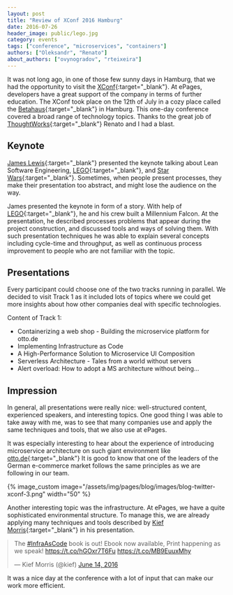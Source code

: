 ```yaml
---
layout: post
title: "Review of XConf 2016 Hamburg"
date: 2016-07-26
header_image: public/lego.jpg
category: events
tags: ["conference", "microservices", "containers"]
authors: ["Oleksandr", "Renato"]
about_authors: ["ovynogradov", "rteixeira"]
---
```


<style>

.twitter-tweet {
  margin: auto;
}
</style>

It was not long ago, in one of those few sunny days in Hamburg, that we had the opportunity to visit the
[XConf](https://info.thoughtworks.com/Xconf-hamburg-2016.html){:target="_blank"}. At ePages, developers have a great support of the company in terms of further education.
The XConf took place on the 12th of July in a cozy place called the [Betahaus](http://hamburg.betahaus.de/){:target="_blank"} in Hamburg.
This one-day conference covered a broad range of technology topics.
Thanks to the great job of [ThoughtWorks](https://www.thoughtworks.com/){:target="_blank"} Renato and I had a blast.

## Keynote

[James Lewis](https://twitter.com/boicy){:target="_blank"} presented the keynote talking about Lean Software Engineering, [LEGO](http://lego.com){:target="_blank"}, and [Star Wars](http://www.starwars.com/){:target="_blank"}.
Sometimes, when people present processes, they make their presentation too abstract, and might lose the audience on the way.

James presented the keynote in form of a story. With help of [LEGO](http://lego.com){:target="_blank"}, he and his crew built a Millennium Falcon.
At the presentation, he described processes problems that appear during the project construction, and discussed tools and ways of solving them.
With such presentation techniques he was able to explain several concepts including cycle-time and throughput, as well as continuous process improvement to people who are not familiar with the topic.

## Presentations

Every participant could choose one of the two tracks running in parallel.
We decided to visit Track 1 as it included lots of topics where we could get more insights about how other companies deal with specific technologies.

Content of Track 1:

 - Containerizing a web shop - Building the microservice platform for otto.de
 - Implementing Infrastructure as Code
 - A High-Performance Solution to Microservice UI Composition
 - Serverless Architecture - Tales from a world without servers
 - Alert overload: How to adopt a MS architecture without being...

## Impression

In general, all presentations were really nice: well-structured content, experienced speakers, and interesting topics.
One good thing I was able to take away with me, was to see that many companies use and apply the same techniques and tools, that we also use at ePages.

It was especially interesting to hear about the experience of introducing microservice architecture on such giant environment like [otto.de](http://otto.de){:target="_blank"}
It is good to know that one of the leaders of the German e-commerce market follows the same principles as we are following in our team.

{% image_custom image="/assets/img/pages/blog/images/blog-twitter-xconf-3.png" width="50" %}

Another interesting topic was the infrastructure.
At ePages, we have a quite sophisticated environmental structure.
To manage this, we are already applying many techniques and tools described by  [Kief Morris](https://twitter.com/kief){:target="_blank"} in his presentation.

<blockquote class="twitter-tweet" data-lang="en"><p lang="en" dir="ltr">The <a href="https://twitter.com/hashtag/InfraAsCode?src=hash&amp;ref_src=twsrc%5Etfw">#InfraAsCode</a> book is out! Ebook now available, Print happening as we speak! <a href="https://t.co/hGOxr7T6Fu">https://t.co/hGOxr7T6Fu</a> <a href="https://t.co/MB9EuuxMhy">https://t.co/MB9EuuxMhy</a></p>&mdash; Kief Morris (@kief) <a href="https://twitter.com/kief/status/742687599576371201?ref_src=twsrc%5Etfw">June 14, 2016</a></blockquote>
<script async src="https://platform.twitter.com/widgets.js" charset="utf-8"></script>

It was a nice day at the conference with a lot of input that can make our work more efficient.
